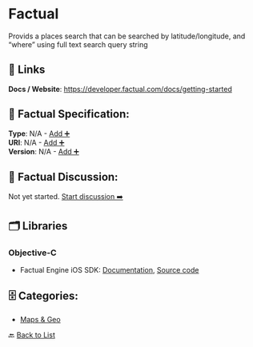 # Factual

Provids a places search that can be searched by latitude/longitude, and “where” using full text search query string

##  🔗 Links
**Docs / Website**: https://developer.factual.com/docs/getting-started

## 🧬 Factual Specification:
**Type**: N/A - [Add ➕](https://github.com/apis-list/apis-list/edit/main/apis/factual/factual.yaml)  
**URI**: N/A - [Add ➕](https://github.com/apis-list/apis-list/edit/main/apis/factual/factual.yaml)  
**Version**: N/A - [Add ➕](https://github.com/apis-list/apis-list/edit/main/apis/factual/factual.yaml)

## 💬 Factual Discussion:
Not yet started. [Start discussion ➡️](https://github.com/apis-list/apis-list/discussions/new)

## 🗂️ Libraries
### Objective-C
- Factual Engine iOS SDK: [Documentation](http://developer.factual.com/engine/), [Source code](http://developer.factual.com/engine/ios/)


## 🗄️ Categories:
- [Maps & Geo](https://github.com/apis-list/apis-list#maps--geo-)

🔙  [Back to List](https://github.com/apis-list/apis-list)
